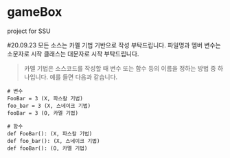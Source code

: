 # gameBox
project for SSU

#20.09.23 
모든 소스는 카멜 기법 기반으로 작성 부탁드립니다. 파일명과 멤버 변수는 소문자로 시작 클래스는 대문자로 시작 부탁드립니다.
> 카멜 기법은 소스코드를 작성할 때 변수 또는 함수 등의 이름을 정하는 방법 중 하나입니다. 예를 들면 다음과 같습니다.
```
# 변수
FooBar = 3 (X, 파스칼 기법)
foo_bar = 3 (X, 스네이크 기법)
fooBar = 3 (O, 카멜 기법)

# 함수
def FooBar(): (X, 파스칼 기법)
def foo_bar(): (X, 스네이크 기법)
def fooBar(): (O, 카멜 기법)
```